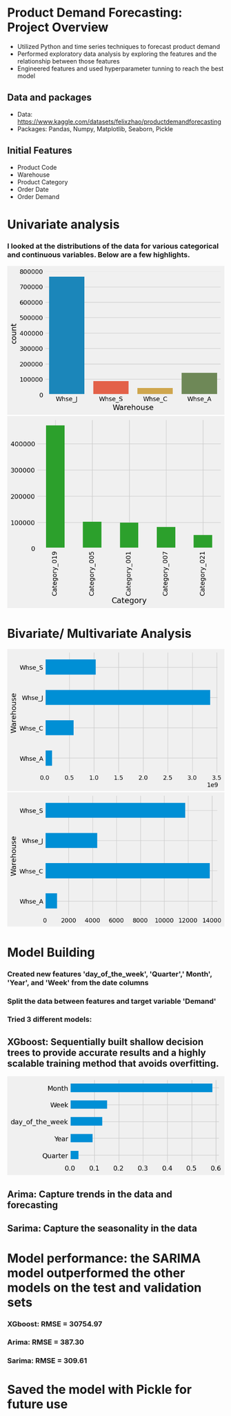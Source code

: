 # Product Demand Forecasting: Project Overview
* Utilized Python and time series techniques to forecast product demand
* Performed exploratory data analysis by exploring the features and the relationship between those features
* Engineered features and used hyperparameter tunning to reach the best model 

## Data and packages
* Data: https://www.kaggle.com/datasets/felixzhao/productdemandforecasting
* Packages: Pandas, Numpy, Matplotlib, Seaborn, Pickle

## Initial Features
* Product Code
* Warehouse
* Product Category
* Order Date
* Order Demand

# Univariate analysis
### I looked at the distributions of the data for various categorical and continuous variables. Below are a few highlights.

  ![Warehouse Count](Warehouse_count.png)
  ![Category Count](Category_count.png)

  
  
# Bivariate/ Multivariate Analysis
 ![Demand per Warehouse](Demand_per_warehouse.png)
 ![Average Demand per Warehouse](Average_demand_per_warehouse.png)
 
 
 # Model Building
 ### Created new features 'day_of_the_week', 'Quarter',' Month', 'Year', and 'Week' from the date columns
 ### Split the data between features and target variable 'Demand'
 ### Tried 3 different models:
 ## XGboost:  Sequentially built shallow decision trees to provide accurate results and a highly scalable training method that avoids overfitting.
 ![](Xgboost_feature_importance.png)
 ## Arima: Capture trends in the data and forecasting 
 ## Sarima: Capture the seasonality in the data
 
 # Model performance: the SARIMA model outperformed the other models on the test and validation sets
 ### XGboost:  RMSE = 30754.97
 ### Arima: RMSE = 387.30
 ### Sarima: RMSE = 309.61
 
 # Saved the model with Pickle for future use
 
      
